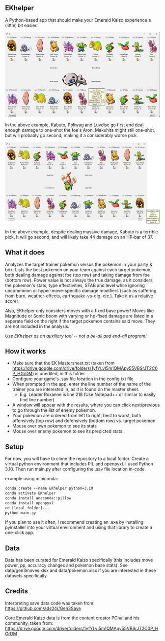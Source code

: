 EKhelper
---------------------------
A Python-based app that should make your Emerald Kaizo experience a (little) bit easier.

![Example Image](images/example.png)

In the above example, Kabuto, Poliwag and Luvdisc go first and deal enough damage to one-shot the foe's Aron. Makuhita might still one-shot, but will probably go second, making it a considerably worse pick.

![Example Image2](images/example2.png)

In the above example, despite dealing massive damage, Kabuto is a terrible pick. It will go second, and will likely take 44 damage on an HP-bar of 37.

What it does
---------------------------
Analyzes the target trainer pokemon versus the pokemon in your party & box.
Lists the best pokemon on your team against each target pokemon, both dealing damage against foe (top row) and taking damage from foe (bottom row). Power value is not always the true damage, as it considers the pokemon's stats, type effectivities, STAB and level while ignoring uncommmon or hyper-move-specific damage modifiers (such as suffering from burn, weather-effects, earthquake-vs-dig, etc.). Take it as a relative score! 

Also, EKhelper only considers moves with a fixed base power! Moves like Magnitude or Sonic boom with varying or hp-fixed damage are listed in a seperate field on the right if the target pokemon contains said move. They are not included in the analysis.

_Use EKhelper as an auxiliary tool -- not a be-all and end-all program!_

How it works
---------------------------
- Make sure that the EK Mastersheet.txt (taken from https://drive.google.com/drive/folders/1yfYLvI5m1QMApy55VBSrJT2C0P_HGrDM) is unedited, in this folder
- Configure your game's .sav file location in the config.txt file
- When prompted in the app, enter the line number of the name of the trainer you are interested in, as it is found on the master sheet.
  - E.g. Leader Roxanne is line 218 (Use Notepad++ or similar to easily find line number)
- A window will appear with the results, where you can click next/previous to go through the list of enemy pokemon.
- Your pokemon are ordered from left to right, best to worst, both offensively (top row) and defensively (bottom row) vs. target pokemon
- Mouse over own pokemon to see its stats
- Mouse over enemy pokemon to see its predicted stats

Setup
---------------------------
For now, you will have to clone the repository to a local folder. Create a virtual python environment that includes PIL and openpyxl. I used Python 3.10. Then run main.py after configuring the .sav file location in-code.

example using miniconda:

    conda create --name EKhelper python=3.10
    conda activate EKhelper
    conda install anaconda::pillow
    conda install openpyxl
    cd [local_folder]...
    python main.py

If you plan to use it often, I recommend creating an .exe by installing pyinstaller into your virtual environment and using that library to create a one-click app.

Data
---------------------------
Data has been curated for Emerald Kaizo specifically (this includes move power, pp, accuracy changes and pokemon base stats). See data/gen3moves.xlsx and data/pokemon.xlsx if you are interested in these datasets specifically.

Credits
---------------------------
Interpreting save data code was taken from: https://github.com/ads04r/Gen3Save

Core Emerald Kaizo data is from the content creator PChal and his community, taken from: https://drive.google.com/drive/folders/1yfYLvI5m1QMApy55VBSrJT2C0P_HGrDM 
